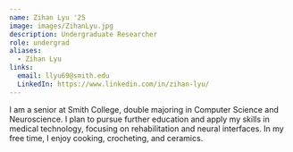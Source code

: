 ```yaml
---
name: Zihan Lyu '25
image: images/ZihanLyu.jpg
description: Undergraduate Researcher
role: undergrad
aliases:
  - Zihan Lyu
links:
  email: llyu69@smith.edu
  LinkedIn: https://www.linkedin.com/in/zihan-lyu/
---
```


I am a senior at Smith College, double majoring in Computer Science and Neuroscience. I plan to pursue further education and apply my skills in medical technology, focusing on rehabilitation and neural interfaces. In my free time, I enjoy cooking, crocheting, and ceramics. 
